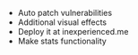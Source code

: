 - Auto patch vulnerabilities
- Additional visual effects
- Deploy it at inexperienced.me
- Make stats functionality

